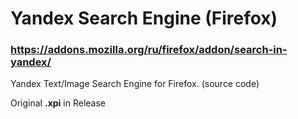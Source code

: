 # Yandex Search Engine (Firefox)

### https://addons.mozilla.org/ru/firefox/addon/search-in-yandex/

Yandex Text/Image Search Engine for Firefox. (source code)

Original **.xpi** in Release
